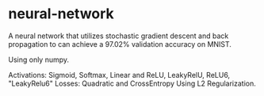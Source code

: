 # neural-network

A neural network that utilizes stochastic gradient descent and back propagation to can achieve a 97.02% validation accuracy on MNIST.

Using only numpy.

Activations: Sigmoid, Softmax, Linear and ReLU, LeakyRelU, ReLU6, "LeakyRelu6"
Losses: Quadratic and CrossEntropy
Using L2 Regularization.
